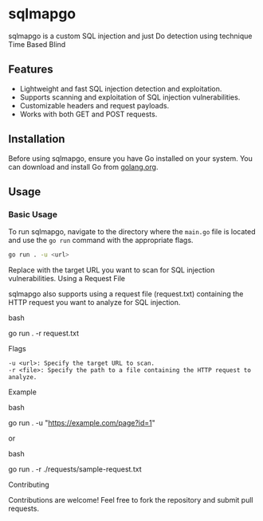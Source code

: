 # sqlmapgo

sqlmapgo is a custom SQL injection and just Do detection using technique Time Based Blind

## Features

- Lightweight and fast SQL injection detection and exploitation.
- Supports scanning and exploitation of SQL injection vulnerabilities.
- Customizable headers and request payloads.
- Works with both GET and POST requests.

## Installation

Before using sqlmapgo, ensure you have Go installed on your system. You can download and install Go from [golang.org](https://golang.org/dl/).

## Usage

### Basic Usage

To run sqlmapgo, navigate to the directory where the `main.go` file is located and use the `go run` command with the appropriate flags.

```bash
go run . -u <url>

```

Replace <url> with the target URL you want to scan for SQL injection vulnerabilities.
Using a Request File

sqlmapgo also supports using a request file (request.txt) containing the HTTP request you want to analyze for SQL injection.

bash

go run . -r request.txt

Flags

    -u <url>: Specify the target URL to scan.
    -r <file>: Specify the path to a file containing the HTTP request to analyze.

Example

bash

go run . -u "https://example.com/page?id=1"

or

bash

go run . -r ./requests/sample-request.txt

Contributing

Contributions are welcome! Feel free to fork the repository and submit pull requests.
